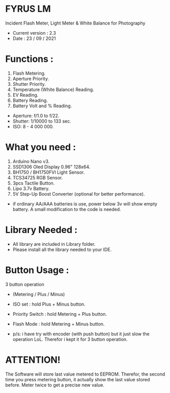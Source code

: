 # FYRUS LM
Incident Flash Meter, Light Meter & White Balance for Photography

- Current version : 2.3
- Date : 23 / 09 / 2021


# Functions :

1. Flash Metering.
2. Aperture Priority.
3. Shutter Priority.
4. Temperature (White Balance) Reading.
5. EV Reading.
6. Battery Reading.
7. Battery Volt and % Reading.

- Aperture: f/1.0 to f/22.
- Shutter: 1/10000 to 133 sec.
- ISO: 8 - 4 000 000.



# What you need :

1. Arduino Nano v3.
2. SSD1306 Oled Display 0.96" 128x64.
3. BH1750 / BH1750FVI Light Sensor.
4. TCS34725 RGB Sensor.
5. 3pcs Tactile Button.
6. Lipo 3.7v Battery.
7. 5V Step-Up Boost Converter (optional for better performance).

* if ordinary AA/AAA batteries is use, power below 3v will show empty battery. A small modification to the code is needed.


# Library Needed :

- All library are included in Library folder.
- Please install all the library needed to your IDE.

# Button Usage :

3 button operation
- (Metering / Plus / Minus)
- ISO set : hold Plus + Minus button.
- Priority Switch : hold Metering + Plus button.
- Flash Mode : hold Metering + Minus button.

- p/s: i have try with encoder (with push button) but it just slow the operation LoL. Therefor i kept it for 3 button operation.


# ATTENTION!
The Software will store last value metered to EEPROM. Therefor, the second time you press metering button, it actually show the last value stored before. Meter twice to get a precise new value.

